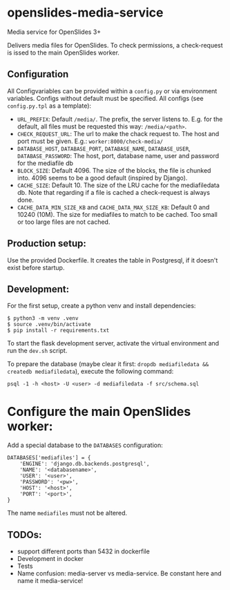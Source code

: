 # openslides-media-service
Media service for OpenSlides 3+

Delivers media files for OpenSlides. To check permissions, a check-request is
issed to the main OpenSlides worker.

## Configuration
All Configvariables can be provided within a `config.py` or via environment
variables. Configs without default must be specified. All configs (see
`config.py.tpl` as a template):

- `URL_PREFIX`: Default `/media/`. The prefix, the server listens to. E.g. for
  the default, all files must be requested this way: `/media/<path>`.
- `CHECK_REQUEST_URL`: The url to make the chack request to. The host and port
  must be given. E.g.: `worker:8000/check-media/`
- `DATABASE_HOST`, `DATABASE_PORT`, `DATABASE_NAME`, `DATABASE_USER`, `DATABASE_PASSWORD`:
  The host, port, database name, user and password for the mediafile db
- `BLOCK_SIZE`: Default 4096. The size of the blocks, the file is chunked into.
  4096 seems to be a good default (inspired by Django).
- `CACHE_SIZE`: Default 10. The size of the LRU cache for the mediafiledata db.
  Note that regarding if a file is cached a check-request is always done.
- `CACHE_DATA_MIN_SIZE_KB` and `CACHE_DATA_MAX_SIZE_KB`: Default 0 and 10240 (10M).
  The size for mediafiles to match to be cached. Too small or too large files
  are not cached.

## Production setup:
Use the provided Dockerfile. It creates the table in Postgresql, if it doesn't
exist before startup.

## Development:
For the first setup, create a python venv and install dependencies:

    $ python3 -m venv .venv
    $ source .venv/bin/activate
    $ pip install -r requirements.txt

To start the flask development server, activate the virtual environment and run
the `dev.sh` script.

To prepare the database (maybe clear it first: `dropdb mediafiledata && createdb mediafiledata`), execute the following command:

    psql -1 -h <host> -U <user> -d mediafiledata -f src/schema.sql

# Configure the main OpenSlides worker:
Add a special database to the `DATABASES` configuration:

    DATABASES['mediafiles'] = {
        'ENGINE': 'django.db.backends.postgresql',
        'NAME': '<databasename>',
        'USER': '<user>',
        'PASSWORD': '<pw>',
        'HOST': '<host>',
        'PORT': '<port>',
    }

The name `mediafiles` must not be altered.
  

## TODOs:
 - support different ports than 5432 in dockerfile
 - Development in docker
 - Tests
 - Name confusion: media-server vs media-service. Be constant here and name it
   media-service!

